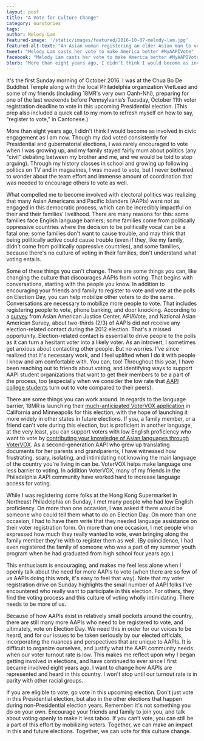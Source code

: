 ```yaml
---
layout: post
title: "A Vote for Culture Change"
category: ourstories
tags: 
author: Melody Lam
featured-image: '/static/images/featured/2016-10-07-melody-lam.jpg'
featured-alt-text: "An Asian woman registering an elder Asian man to vote. MYAAPIVOTE is for Making America Better the bottom of the image."
tweet: "Melody Lam casts her vote to make America better #MyAAPIVote"
facebook: "Melody Lam casts her vote to make America better #MyAAPIVote"
blurb: "More than eight years ago, I didn't think I would become as involved in civic engagement as I am now. Though my dad voted consistently for Presidential and gubernatorial elections, I was rarely encouraged to vote when I was growing up, and my family stayed fairly mum about politics (any civil debating between my brother and me, and we would be told to stop arguing)."
---
```


It's the first Sunday morning of October 2016. I was at the Chua Bo De Buddhist Temple along with the local Philadelphia organization VietLead and some of my friends (including 18MR's very own Oanh-Nhi), preparing for one of the last weekends before Pennsylvania’s Tuesday, October 11th voter registration deadline to vote in this upcoming Presidential election. (This prep also included a quick call to my mom to refresh myself on how to say, "register to vote," in Cantonese.)

More than eight years ago, I didn't think I would become as involved in civic engagement as I am now. Though my dad voted consistently for Presidential and gubernatorial elections, I was rarely encouraged to vote when I was growing up, and my family stayed fairly mum about politics (any "civil" debating between my brother and me, and we would be told to stop arguing). Through my history classes in school and growing up following politics on TV and in magazines, I was moved to vote, but I never bothered to wonder about the team effort and immense amount of coordination that was needed to encourage others to vote as well. 

What compelled me to become involved with electoral politics was realizing that many Asian Americans and Pacific Islanders (AAPIs) were not as engaged in this democratic process, which can be incredibly impactful on their and their families' livelihood. There are many reasons for this: some families face English language barriers; some families come from politically oppressive countries where the decision to be politically vocal can be a fatal one; some families don't want to cause trouble, and may think that being politically active could cause trouble (even if they, like my family, didn't come from politically oppressive countries), and some families, because there's no culture of voting in their families, don't understand what voting entails. 

Some of these things you can't change. There are some things you can, like changing the culture that discourages AAPIs from voting. That begins with conversations, starting with the people you know. In addition to encouraging your friends and family to register to vote and vote at the polls on Election Day, you can help mobilize other voters to do the same. Conversations are necessary to mobilize more people to vote. That includes registering people to vote, phone banking, and door knocking. According to a [survey]("http://www.apiavote.org/sites/apiavote/files/2012research/btn_final_singles_FINAL_0.pdf") from Asian American Justice Center, APIAVote, and National Asian American Survey, about two-thirds (2/3) of AAPIs did not receive any election-related contact during the 2012 election. That's a missed opportunity. Election-related contact is essential to drive people to the polls as it can turn a hesitant voter into a likely voter. As an introvert, I sometimes get anxious about contacting other people. But no worries. I've since realized that it's necessary work, and I feel uplifted when I do it with people I know and am comfortable with. You can, too! Throughout this year, I have been reaching out to friends about voting, and identifying ways to support AAPI student organizations that want to get their members to be a part of the process, too (especially when we consider the low rate that [AAPI college students]("http://activecitizen.tufts.edu/wp-content/uploads/StudentVoter2012-DatSht_5-1-1.pdf") turn out to vote compared to their peers). 

There are some things you can work around. In regards to the language barrier, 18MR is launching their [much-anticipated VoterVOX application]("https://www.votervox.org/") in California and Minneapolis for this election, with the hope of launching it more widely in other states in future elections. If you, a family member, or a friend can't vote during this election, but is proficient in another language, at the very least, you can support voters with low English proficiency who want to vote by [contributing your knowledge of Asian languages through VoterVOX]("https://www.votervox.org/volunteers/home?locale=en"). As a second-generation AAPI who grew up translating documents for her parents and grandparents, I have witnessed how frustrating, scary, isolating, and intimidating not knowing the main language of the country you're living in can be. VoterVOX helps make language one less barrier to voting. In addition VoterVOX, many of my friends in the Philadelphia AAPI community have worked hard to increase language access for voting.

While I was registering some folks at the Hong Kong Supermarket in Northeast Philadelphia on Sunday, I met many people who had low English proficiency. On more than one occasion, I was asked if there would be someone who could tell them what to do on Election Day. On more than one occasion, I had to have them write that they needed language assistance on their voter registration form. On more than one occasion, I met people who expressed how much they really wanted to vote, even bringing along the family member they're with to register them as well. (By coincidence, I had even registered the family of someone who was a part of my summer youth program when he had graduated from high school four years ago.) 

This enthusiasm is encouraging, and makes me feel less alone when I openly talk about the need for more AAPIs to vote (when there are so few of us AAPIs doing this work, it's easy to feel that way). Note that my voter registration drive on Sunday highlights the small number of AAPI folks I've encountered who really want to participate in this election. For others, they find the voting process and this culture of voting wholly intimidating. There needs to be more of us. 

Because of how AAPIs exist in relatively small pockets around the country, there are still many more AAPIs who need to be registered to vote, and ultimately, vote on Election Day. We need this in order for our voices to be heard, and for our issues to be taken seriously by our elected officials, incorporating the nuances and perspectives that are unique to AAPIs. It is difficult to organize ourselves, and justify what the AAPI community needs when our voter turnout rate is low. This makes me reflect upon why I began getting involved in elections, and have continued to ever since I first became involved eight years ago. I want to change how AAPIs are represented and heard in this country. I won't stop until our turnout rate is in parity with other racial groups. 

If you are eligible to vote, go vote in this upcoming election. Don't just vote in this Presidential election, but also in the other elections that happen during non-Presidential election years. Remember: it's not something you do on your own. Encourage your friends and family to join you, and talk about voting openly to make it less taboo. If you can’t vote, you can still be a part of this effort by mobilizing voters. Together, we can make an impact in this and future elections. Together, we can vote for this culture change. 
